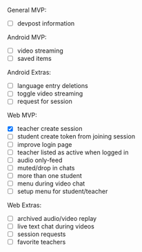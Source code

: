 
General MVP:
- [ ] devpost information


Android MVP:
- [ ] video streaming
- [ ] saved items

Android Extras:
- [ ] language entry deletions
- [ ] toggle video streaming
- [ ] request for session

Web MVP:
- [X] teacher create session
- [ ] student create token from joining session
- [ ] improve login page
- [ ] teacher listed as active when logged in
- [ ] audio only-feed
- [ ] muted/drop in chats
- [ ] more than one student
- [ ] menu during video chat
- [ ] setup menu for student/teacher

Web Extras:
- [ ] archived audio/video replay
- [ ] live text chat during videos
- [ ] session requests
- [ ] favorite teachers

